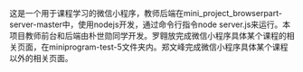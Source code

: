   这是一个用于课程学习的微信小程序，教师后端在mini_project_browserpart-server-master中，使用nodejs开发，通过命令行指令node server.js来运行。本项目教师前台和后端由朴世勋同学开发。罗翱放完成微信小程序具体某个课程的相关页面，在miniprogram-test-5文件夹内。郑文峰完成微信小程序具体某个课程以外的相关页面。
